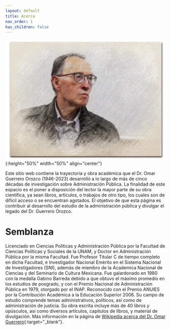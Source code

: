 ```yaml
---
layout: default
title: Acerca
nav_order: 1
has_children: false
---
```


![test](/imagenes/bio/editada.jpg){:height="50%" width="50%" align="center"}


Este sitio web contiene la trayectoria y obra académica que el Dr. Omar Guerrero Orozco (1946-2023) desarrolló a lo largo de más de cinco décadas de investigación sobre Administración Pública. La finalidad de este espacio es el poner a disposición del lector la mayor parte de su obra científica, ya sean libros, artículos, o trabajos de otro tipo, los cuales son de difícil acceso o se encuentran agotados. El objetivo de que esta página es contribuir al desarrollo del estudio de la administración pública y divulgar el legado del Dr. Guerrero Orozco.

# Semblanza

Licenciado en Ciencias Políticas y Administración Pública por la Facultad de Ciencias Políticas y Sociales de la UNAM, y Doctor en Administración Pública por la misma Facultad. Fue Profesor Titular C de tiempo completo en dicha Facultad, e Investigador Nacional Emérito en el Sistema Nacional de Investigadores (SNI), además de miembro de la Academica Nacional de Ciencias y del Seminario de Cultura Mexicana. Fue galardonado en 1980 con la medalla Gabino Barreda debido a que obtuvo el máximo promedio en los estudios de posgrado, y con el Premio Nacional de Administración Pública en 1979, otorgado por el INAP. Reconocido con el Premio ANUIES por la Contribución Académica a la Educación Superior 2006. Su campo de estudio comprende temas administrativos, políticos, así como de administración de justicia. Su obra escrita incluye más de 40 libros y opúsculos, así como diversos artículos, capítulos de libros, y material de divulgación. Más información en la página de [Wikipedia acerca del Dr. Omar Guerrero](https://es.wikipedia.org/wiki/Omar_Guerrero_Orozco){:target="_blank"}.

